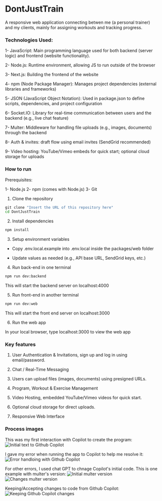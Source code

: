 # DontJustTrain

A responsive web application connecting betwen me (a personal trainer) and my clients, mainly for assigning workouts and tracking progress. 

### Technologies Used:

1- JavaScript:  Main programming language used for both backend (server logic) and frontend (website functionality).

2- Node.js: Runtime environment, allowing JS to run outside of the browser

3- Next.js: Building the frontend of the website

4- npm (Node Package Manager): Manages project dependencies (external libraries and frameworks)

5- JSON (JavaScript Object Notation): Used in package.json to define scripts, dependencies, and project configuration

6- Socket.IO: Library for real-time communication between users and the backend (e.g., live chat feature)

7- Multer: Middleware for handling file uploads (e.g., images, documents) through the backend

8- Auth & invites: draft flow using email invites (SendGrid recommended)

9- Video hosting: YouTube/Vimeo embeds for quick start; optional cloud storage for uploads

### How to run

Prerequisites:

1- Node.js 
2- npm (comes with Node.js)
3- Git

1. Clone the repository

```cmd
git clone "Insert the URL of this repository here"
cd DontJustTrain
```

2. Install dependencies

```cmd
npm install
```

3. Setup environment variables

- Copy .env.local.example into .env.local inside the packages/web folder

- Update values as needed (e.g., API base URL, SendGrid keys, etc.)

4. Run back-end
in one terminal 

```cmd
npm run dev:backend
```
This will start the backend server on localhost:4000

5. Run front-end
in another terminal

```cmd
npm run dev:web
```

This will start the front end server on localhost:3000

6. Run the web app

In your local browser, type localhost:3000 to view the web app

### Key features

1. User Authentication & Invitations, sign up and log in using email/password.

2. Chat / Real-Time Messaging

3. Users can upload files (images, documents) using presigned URLs.

4. Program, Workout & Exercise Management

5. Video Hosting, embedded YouTube/Vimeo videos for quick start.

6. Optional cloud storage for direct uploads.

7. Responsive Web Interface

### Process images

This was my first interaction with Copilot to create the program:
![Initial text to Github Copilot](images/first_interaction.png)

I gave my error when running the app to Copilot to help me resolve it:
![Error handloing with Github Copilot](images/error_handling.png)

For other errors, I used chat GPT to chnage Copilot's initial code. This is one example with multer's version:
![Initial multer version](images/GPT1.png)
![Changes multer version](images/GPT2.png)

Keeping/Accepting changes to code from Github Copilot:
![Keeping Github Copilot changes](images/keeping_changes.png)

